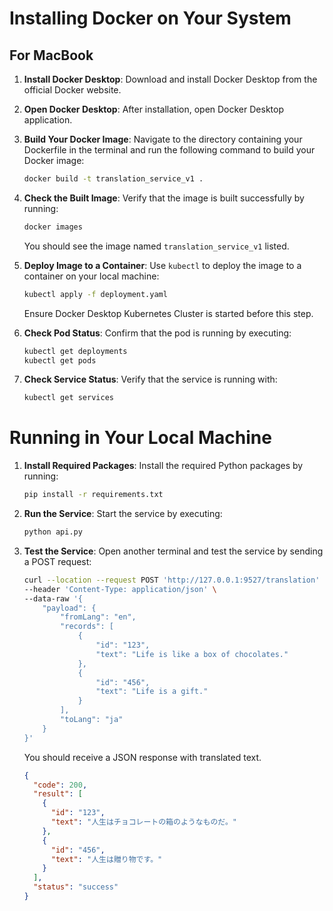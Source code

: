 # Installing Docker on Your System

## For MacBook

1. **Install Docker Desktop**: Download and install Docker Desktop from the official Docker website.

2. **Open Docker Desktop**: After installation, open Docker Desktop application.

3. **Build Your Docker Image**: Navigate to the directory containing your Dockerfile in the terminal and run the following command to build your Docker image:
    ```bash
    docker build -t translation_service_v1 .
    ```

4. **Check the Built Image**: Verify that the image is built successfully by running:
    ```bash
    docker images
    ```
    You should see the image named `translation_service_v1` listed.

5. **Deploy Image to a Container**: Use `kubectl` to deploy the image to a container on your local machine:
    ```bash
    kubectl apply -f deployment.yaml
    ```
    Ensure Docker Desktop Kubernetes Cluster is started before this step.

6. **Check Pod Status**: Confirm that the pod is running by executing:
    ```bash
    kubectl get deployments
    kubectl get pods
    ```

7. **Check Service Status**: Verify that the service is running with:
    ```bash
    kubectl get services
    ```

# Running in Your Local Machine

1. **Install Required Packages**: Install the required Python packages by running:
    ```bash
    pip install -r requirements.txt
    ```

2. **Run the Service**: Start the service by executing:
    ```bash
    python api.py
    ```

3. **Test the Service**: Open another terminal and test the service by sending a POST request:
    ```bash
    curl --location --request POST 'http://127.0.0.1:9527/translation' \
    --header 'Content-Type: application/json' \
    --data-raw '{
        "payload": {
            "fromLang": "en",
            "records": [
                {
                    "id": "123",
                    "text": "Life is like a box of chocolates."
                },
                {
                    "id": "456",
                    "text": "Life is a gift."
                }
            ],
            "toLang": "ja"
        }
    }'
    ```
    You should receive a JSON response with translated text.
    ```json
    {
      "code": 200,
      "result": [
        {
          "id": "123",
          "text": "人生はチョコレートの箱のようなものだ。"
        },
        {
          "id": "456",
          "text": "人生は贈り物です。"
        }
      ],
      "status": "success"
    }
    ```

